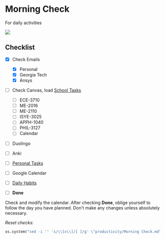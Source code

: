 # Morning Check
For daily activities

![](../media/Pasted%20image%2020241106071600.png)

## Checklist

- [x] Check Emails
	- [x] Personal
	- [x] Georgia Tech
	- [x] Ansys
- [ ] Check Canvas, load [School Tasks](School%20Tasks.md)
	- [ ] ECE-3710
	- [ ] ME-2016
	- [ ] ME-2110
	- [ ] ISYE-3025
	- [ ] APPH-1040
	- [ ] PHIL-3127
	- [ ] Calendar
- [ ] Duolingo
- [ ] Anki 
- [ ] [Personal Tasks](Personal%20Tasks.md)
- [ ] Google Calendar
- [ ] [Daily Habits](https://app.dailyhabits.xyz)
- [ ] **Done**


Check and modify the calendar. After checking **Done**, oblige yourself to follow the day you have planned. Don't make any changes unless absolutely necessary.



*Reset checks:*
```python
os.system("sed -i '' 's/\\[x\\]/[ ]/g' \"productivity/Morning Check.md\"")
```